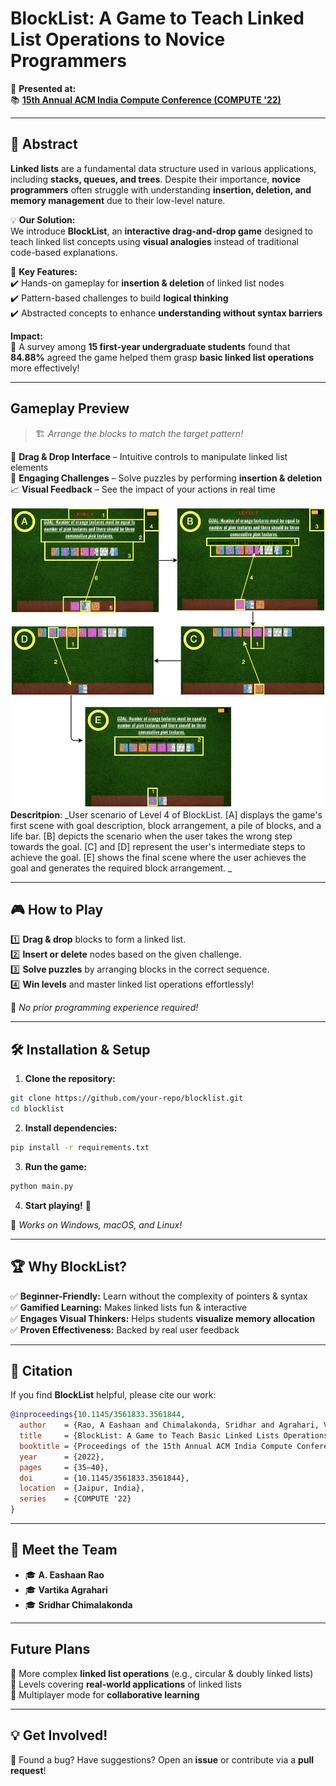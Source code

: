 # **BlockList: A Game to Teach Linked List Operations to Novice Programmers**  

🚀 **Presented at:**  
📚 [**15th Annual ACM India Compute Conference (COMPUTE '22)**](https://doi.org/10.1145/3561833.3561844)  

---

## 📄 **Abstract**  
**Linked lists** are a fundamental data structure used in various applications, including **stacks, queues, and trees**. Despite their importance, **novice programmers** often struggle with understanding **insertion, deletion, and memory management** due to their low-level nature.  

💡 **Our Solution:**  
We introduce **BlockList**, an **interactive drag-and-drop game** designed to teach linked list concepts using **visual analogies** instead of traditional code-based explanations.  

🎯 **Key Features:**  
✔️ Hands-on gameplay for **insertion & deletion** of linked list nodes  
✔️ Pattern-based challenges to build **logical thinking**  
✔️ Abstracted concepts to enhance **understanding without syntax barriers**  

**Impact:**  
📝 A survey among **15 first-year undergraduate students** found that **84.88%** agreed the game helped them grasp **basic linked list operations** more effectively!  

---

## **Gameplay Preview**  
> 🏗️ *Arrange the blocks to match the target pattern!*  

🚀 **Drag & Drop Interface** – Intuitive controls to manipulate linked list elements  
🧩 **Engaging Challenges** – Solve puzzles by performing **insertion & deletion**  
📈 **Visual Feedback** – See the impact of your actions in real time  

![](Level4.png)  
**Descritpion**: _User scenario of Level 4 of BlockList. [A] displays the game's first scene with goal description, block arrangement, a pile of blocks, and a life bar. [B] depicts the scenario when the user takes the wrong step towards the goal. [C] and [D] represent the user's intermediate steps to achieve the goal. [E] shows the final scene where the user achieves the goal and generates the required block arrangement. _

---

## 🎮 **How to Play**  
1️⃣ **Drag & drop** blocks to form a linked list.  
2️⃣ **Insert or delete** nodes based on the given challenge.  
3️⃣ **Solve puzzles** by arranging blocks in the correct sequence.  
4️⃣ **Win levels** and master linked list operations effortlessly!  

📌 *No prior programming experience required!*  

---

## 🛠️ **Installation & Setup**  
1. **Clone the repository:**  
```sh
git clone https://github.com/your-repo/blocklist.git
cd blocklist
```
2. **Install dependencies:**  
```sh
pip install -r requirements.txt
```
3. **Run the game:**  
```sh
python main.py
```
4. **Start playing!** 🎉  

📌 *Works on Windows, macOS, and Linux!*  

---

## 🏆 **Why BlockList?**  
✅ **Beginner-Friendly:** Learn without the complexity of pointers & syntax  
✅ **Gamified Learning:** Makes linked lists fun & interactive  
✅ **Engages Visual Thinkers:** Helps students **visualize memory allocation**  
✅ **Proven Effectiveness:** Backed by real user feedback  

---

## 📢 **Citation**  
If you find **BlockList** helpful, please cite our work:  

```bibtex
@inproceedings{10.1145/3561833.3561844,
  author    = {Rao, A Eashaan and Chimalakonda, Sridhar and Agrahari, Vartika},
  title     = {BlockList: A Game to Teach Basic Linked Lists Operations To Novice Programmers},
  booktitle = {Proceedings of the 15th Annual ACM India Compute Conference},
  year      = {2022},
  pages     = {35–40},
  doi       = {10.1145/3561833.3561844},
  location  = {Jaipur, India},
  series    = {COMPUTE '22}
}
```

---

## 👥 **Meet the Team**  
- 🎓 **A. Eashaan Rao**  
- 🎓 **Vartika Agrahari**
- 🎓 **Sridhar Chimalakonda**    

---

## **Future Plans**  
🔹 More complex **linked list operations** (e.g., circular & doubly linked lists)  
🔹 Levels covering **real-world applications** of linked lists  
🔹 Multiplayer mode for **collaborative learning**  

---

## 💡 **Get Involved!**  
👾 Found a bug? Have suggestions? Open an **issue** or contribute via a **pull request**!  
